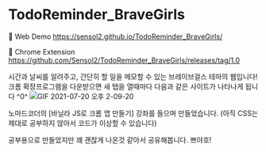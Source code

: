 # TodoReminder_BraveGirls

🔗 Web Demo
https://sensol2.github.io/TodoReminder_BraveGirls/

🔗 Chrome Extension
https://github.com/Sensol2/TodoReminder_BraveGirls/releases/tag/1.0


시간과 날씨를 알려주고, 간단히 할 일을 메모할 수 있는 브레이브걸스 테마의 웹입니다! 
크롬 확장프로그램을 다운받으면 새 탭을 열때마다 다음과 같은 사이트가 나타나게 됩니다 ^0^
![GIF 2021-07-20 오후 2-09-20](https://user-images.githubusercontent.com/80695040/126265230-ef0eee6e-46b9-45b8-9c56-5c66b8caba46.gif)

노마드코더의 [바닐라 JS로 크롬 앱 만들기] 강좌를 들으며 만들었습니다. (아직 CSS는 제대로 공부하지 않아서 코드가 이상할 수 있습니다)

공부용으로 만들었지만 꽤 괜찮게 나온것 같아서 공유해봅니다.
쁘야호!
